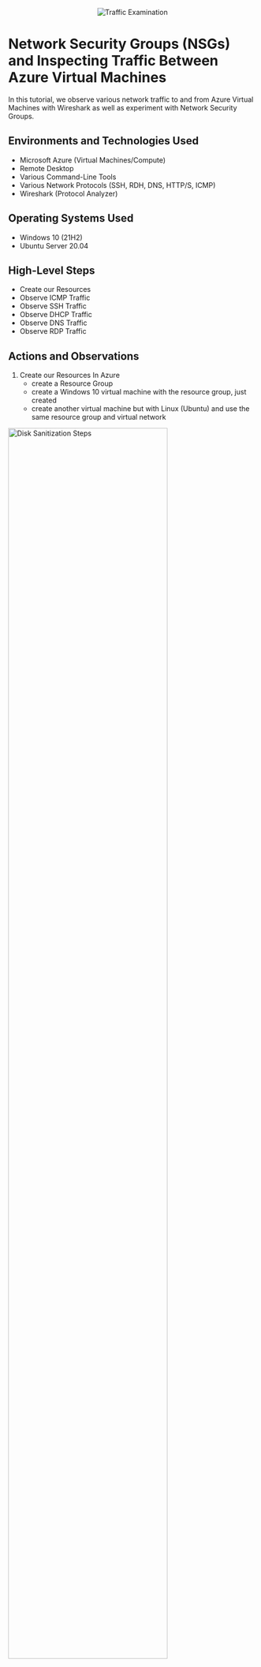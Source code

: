<p align="center">
<img src="https://i.imgur.com/Ua7udoS.png" alt="Traffic Examination"/>
</p>

<h1>Network Security Groups (NSGs) and Inspecting Traffic Between Azure Virtual Machines</h1>
In this tutorial, we observe various network traffic to and from Azure Virtual Machines with Wireshark as well as experiment with Network Security Groups. <br />

<h2>Environments and Technologies Used</h2>

- Microsoft Azure (Virtual Machines/Compute)
- Remote Desktop
- Various Command-Line Tools
- Various Network Protocols (SSH, RDH, DNS, HTTP/S, ICMP)
- Wireshark (Protocol Analyzer)

<h2>Operating Systems Used </h2>

- Windows 10 (21H2)
- Ubuntu Server 20.04

<h2>High-Level Steps</h2>

- Create our Resources
- Observe ICMP Traffic
- Observe SSH Traffic
- Observe DHCP Traffic
- Observe DNS Traffic
- Observe RDP Traffic

<h2>Actions and Observations</h2>

1. Create our Resources
In Azure
	- create a Resource Group
	- create a Windows 10 virtual machine with the resource group, just created
	- create another virtual machine but with Linux (Ubuntu) and use the same resource group and virtual network

<p>
<img src="https://i.imgur.com/NL3aqMI.png" height="80%" width="80%" alt="Disk Sanitization Steps"/>
</p>

2. Observe ICMP Traffic
	- Use RDP to connect to Windows 10 VM
	- Install Wireshark
	- Open Wireshark and filter ICMP traffic only
	- Get the private IP address of the Ubuntu VM and attempt to ping it from the Windows 10 VM
	- Observe the ping request and replies within Wireshark
	- Open the command line or PowerShell and attempt to ping a public website of your choice, and observe the traffic in Wireshark
	- Open the network security group in the Ubuntu VM and disable incoming (inbound) ICMP traffic
	- In the Windows 10 VM, you'll observe the ICMP traffic in WireShark and ping activity in the command line
		- You'll notice that the firewall (NSG) is prohibiting the ICMP inbound traffic
	- Re-enable the ICMP traffic by going back into the Ubuntu VM and enable the traffic through the Network Security Group
	- Back in Windows 10 VM, you'll see the ICMP traffic is pinging in WireShark and the command line
	- You can stop the ping activity by pressing "ctrl-c."
<p>
<img src="https://i.imgur.com/HSQQcn8.png" height="80%" width="80%" alt="Disk Sanitization Steps"/>
</p>

<p>
<img src="https://i.imgur.com/4k6Sk1x.png" height="80%" width="80%" alt="Disk Sanitization Steps"/>
</p>

<p>
<img src="https://i.imgur.com/6lAdQII.png" height="80%" width="80%" alt="Disk Sanitization Steps"/>
</p>

3. Observe SSH Traffic
	- Go back to Wireshark and filter for SSH traffic
	- SSH into the Ubuntu VM by its private IP address
		- Type commands into Linux SSH like username, pwd, etc
		- Type exit and press enter to close the SSH connection

<p>
<img src="https://i.imgur.com/g5MT6AI.png" height="80%" width="80%" alt="Disk Sanitization Steps"/>
</p>

4. Observe DHCP Traffic
	- Filter for DHCP traffic only in WireShark
	- Attempt to issue your Windows VM a new IP address by typing ipconfig/renew in the command line
	- Observe the DHCP traffic appearing in WireShark

<p>
<img src="https://i.imgur.com/OpgyITe.png" height="80%" width="80%" alt="Disk Sanitization Steps"/>
</p>

5. Observe DNS Traffic
	- In Wireshark, filter DNS traffic
	- In the Windows 10 VM, use nslookup in the command line to look up common websites IP addresses, e.g., google.com
		- Observe the DNS traffic in Wireshark
    
<p>
<img src="https://i.imgur.com/GWBPwom.png" height="80%" width="80%" alt="Disk Sanitization Steps"/>
</p>    

6. Observe RDP Traffic
	- Filter for RDP traffic in Wireshark
		- You can also type tcp.port==3389 instead of typing RDP
	- Observe the traffic in Wireshark
		- You'll see the traffic is endless since it's constantly showing a live stream from the actual computer to the VM computer


<p>
<img src="https://i.imgur.com/Bq9oEqB.png" height="80%" width="80%" alt="Disk Sanitization Steps"/>
</p>
<br />
